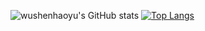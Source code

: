 
![wushenhaoyu's GitHub stats](https://github-readme-stats.vercel.app/api?username=wushenhaoyu&show_icons=true&theme=dark) [![Top Langs](https://github-readme-stats.vercel.app/api/top-langs/?username=wushenhaoyu&layout=compact)](https://github.com/wushenhaoyu/github-readme-stats)
<!--
**wushenhaoyu/wushenhaoyu** is a ✨ _special_ ✨ repository because its `README.md` (this file) appears on your GitHub profile.

Here are some ideas to get you started:

- 🔭 I’m currently working on ...
- 🌱 I’m currently learning ...
- 👯 I’m looking to collaborate on ...
- 🤔 I’m looking for help with ...
- 💬 Ask me about ...
- 📫 How to reach me: ...
- 😄 Pronouns: ...
- ⚡ Fun fact: ...
-->
